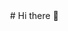 <img align="center" scr="https://github.com/Who-is-Tiny/Who-is-Tiny/assets/137112232/8dd74c9c-e357-4d35-9b3f-acedf35a055d">
# Hi there 👋

